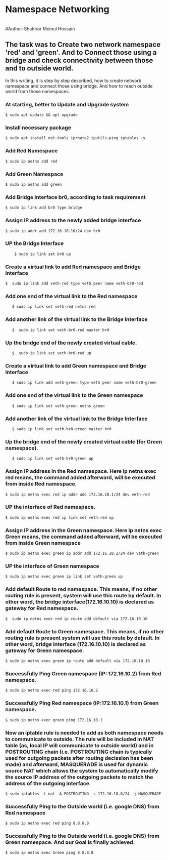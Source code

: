 
# Namespace Networking
<br>
#Author-Shahrior Moinul Hossain
<br>


## The task was to Create two network namespace 'red' and 'green'. And  to Connect those using a bridge and check connectivity between those and to outside world.
In this writing, it is step by step described, how to create  network namespace and connect those using bridge. And how to reach outside world from those namespaces.

### At starting, better to Update and Upgrade system
	$ sudo apt update && apt upgrade

### Install necessary package
	$ sudo apt install net-tools iproute2 iputils-ping iptables -y

### Add Red Namespace
	$ sudo ip netns add red

### Add Green Namespace
	$ sudo ip netns add green

### Add Bridge Interface br0, according to task requirement 
	$ sudo ip link add br0 type bridge

### Assign IP address to the newly added bridge interface
	$ sudo ip addr add 172.16.10.10/24 dev br0
 
### UP the Bridge Interface
    	$ sudo ip link set br0 up

### Create a virtual link to add Red namespace and Bridge Interface
    $  sudo ip link add veth-red type veth peer name veth-br0-red

### Add one end of the virtual link to the Red namespace
	   $ sudo ip link set veth-red netns red

### Add another link of the virtual link to the Bridge Interface
	   $  sudo ip link set veth-br0-red master br0

### Up the bridge end of the newly created virtual cable. 
	   $  sudo ip link set veth-br0-red up

### Create a virtual link to add Green namespace and Bridge Interface
	   $ sudo ip link add veth-green type veth peer name veth-br0-green

### Add one end of the virtual link to the Green namespace
	   $ sudo ip link set veth-green netns green

### Add another link of the virtual link to the Bridge Interface
	   $ sudo ip link set veth-br0-green master br0

### Up the bridge end of the newly created virtual cable (for Green namespace). 
	   $ sudo ip link set veth-br0-green up

### Assign IP address in the Red namespace. Here ip netns exec red means, the command added afterward, will be executed from inside Red namespace.
	$ sudo ip netns exec red ip addr add 172.16.10.1/24 dev veth-red

### UP the interface of Red namespace.
	$ sudo ip netns exec red ip link set veth-red up

### Assign IP address in the Green namespace. Here ip netns exec Green means, the command added afterward, will be executed from inside Green namespace
	$ sudo ip netns exec green ip addr add 172.16.10.2/24 dev veth-green

### UP the interface of Green namespace
	$ sudo ip netns exec green ip link set veth-green up

### Add default Route to red namespace. This means, if no other routing rule is present, system will use this route by default. In other word, the bridge interface(172.16.10.10) is declared as gateway for Red namespace.
   
	$  sudo ip netns exec red ip route add default via 172.16.10.10


### Add default Route to Green namespace. This means, if no other routing rule is present system will use this route by default. In other word, bridge interface (172.16.10.10) is declared as gateway for Green namespace.

	$ sudo ip netns exec green ip route add default via 172.16.10.10

### Successfully Ping Green namespace (IP: 172.16.10.2) from Red namespace.
	$ sudo ip netns exec red ping 172.16.10.2

### Successfully Ping Red namespace (IP:172.16.10.1) from Green namespace.
	$ sudo ip netns exec green ping 172.16.10.1

### Now an iptable rule is needed to add as both namespace needs to communicate to outside. The rule will be included in NAT table (as, local IP will communicate to outside world) and in POSTROUTING chain (i.e. POSTROUTING chain is typically used for outgoing packets after routing decission has been made) and afterward, MASQUERADE is used for dynamic source NAT which allows the system to automatically modify the source IP address of the outgoing packets to match the address of the outgoing interface.

	$ sudo iptables -t nat -A POSTROUTING -s 172.16.10.0/24 -j MASQUERADE

### Successfully Ping to the Outside world (i.e. google DNS) from Red namespace
	$ sudo ip netns exec red ping 8.8.8.8

### Successfully Ping to the Outside world (i.e. google DNS) from Green namespace. And our Goal is finally achieved.
	$ sudo ip netns exec Green ping 8.8.8.8

